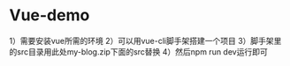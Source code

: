 # Vue-demo
1）需要安装vue所需的环境
2）可以用vue-cli脚手架搭建一个项目
3）脚手架里的src目录用此处my-blog.zip下面的src替换
4）然后npm run dev运行即可
